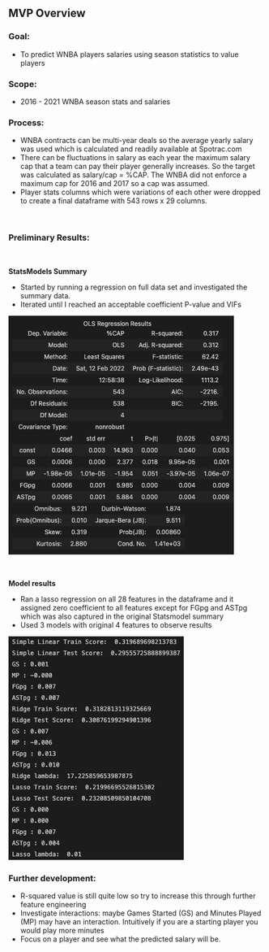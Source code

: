 
## MVP Overview

### Goal:
- To predict WNBA players salaries using season statistics to value players

### Scope: 
- 2016 - 2021 WNBA season stats and salaries

### Process:

- WNBA contracts can be multi-year deals so the average yearly salary was used which is calculated and readily available at Spotrac.com
- There can be fluctuations in salary as each year the maximum salary cap that a team can pay their player generally increases. So the target was calculated as salary/cap = %CAP. The WNBA did not enforce a maximum cap for 2016 and 2017 so a cap was assumed.
- Player stats columns which were variations of each other were dropped to create a final dataframe with 543 rows x 29 columns.

<br>

### Preliminary Results:

<br>

**StatsModels Summary**

- Started by running a regression on full data set and investigated the summary data. 
- Iterated until I reached an acceptable coefficient P-value and VIFs

![OLS_summary](./images/run1_OLS_summary.png)


<br>

**Model results**

- Ran a lasso regression on all 28 features in the dataframe and it assigned zero coefficient to all features except for FGpg and ASTpg which was also captured in the original Statsmodel summary
- Used 3 models with original 4 features to observe results 

![model_results](./images/run1_rsquared.png)

### Further development:
- R-squared value is still quite low so try to increase this through further feature engineering
- Investigate interactions: maybe Games Started (GS) and Minutes Played (MP) may have an interaction. Intuitively if you are a starting player you would play more minutes
- Focus on a player and see what the predicted salary will be.